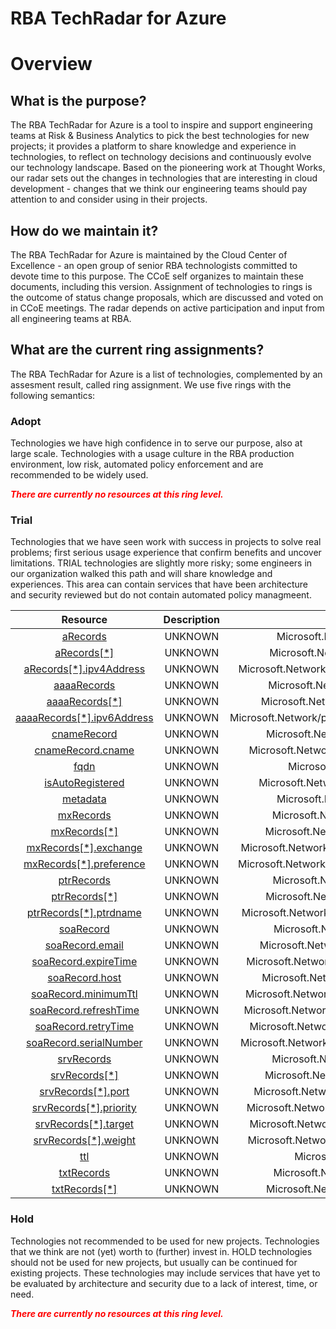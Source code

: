 
RBA TechRadar for Azure
=======================

# Overview

## What is the purpose?


The RBA TechRadar for Azure is a tool to inspire and support engineering teams at Risk & Business Analytics to pick the best technologies for new projects; it provides a platform to share knowledge and experience in technologies, to reflect on technology decisions and continuously evolve our technology landscape.  Based on the pioneering work at Thought Works, our radar sets out the changes in technologies that are interesting in cloud development - changes that we think our engineering teams should pay attention to and consider using in their projects.
## How do we maintain it?


The RBA TechRadar for Azure is maintained by the Cloud Center of Excellence - an open group of senior RBA technologists committed to devote time to this purpose.  The CCoE self organizes to maintain these documents, including this version.  Assignment of technologies to rings is the outcome of status change proposals, which are discussed and voted on in CCoE meetings.  The radar depends on active participation and input from all engineering teams at RBA.
## What are the current ring assignments?


The RBA TechRadar for Azure is a list of technologies, complemented by an assesment result, called ring assignment.  We use five rings with the following semantics:
### Adopt


Technologies we have high confidence in to serve our purpose, also at large scale.  Technologies with a usage culture in the RBA production environment, low risk, automated policy enforcement and are recommended to be widely used.  
  
***<font color="red"> There are currently no resources at this ring level. </font>***
### Trial


Technologies that we have seen work with success in projects to solve real problems;  first serious usage experience that confirm benefits and uncover limitations.  TRIAL technologies are slightly more risky; some engineers in our organization walked this path and will share knowledge and experiences.  This area can contain services that have been architecture and security reviewed but do not contain automated policy managmeent.  

|Resource|Description|Path|Status|
| :---: | :---: | :---: | :---: |
|[aRecords](https://github.com/openrba/python-azure-techradar/Microsoft.Network/privateDnsZones/SOA/aRecords/README.md)|UNKNOWN|Microsoft.Network/privateDnsZones/SOA/aRecords|TRIAL|
|[aRecords[*]](https://github.com/openrba/python-azure-techradar/Microsoft.Network/privateDnsZones/SOA/aRecords[*]/README.md)|UNKNOWN|Microsoft.Network/privateDnsZones/SOA/aRecords[*]|TRIAL|
|[aRecords[*].ipv4Address](https://github.com/openrba/python-azure-techradar/Microsoft.Network/privateDnsZones/SOA/aRecords[*].ipv4Address/README.md)|UNKNOWN|Microsoft.Network/privateDnsZones/SOA/aRecords[*].ipv4Address|TRIAL|
|[aaaaRecords](https://github.com/openrba/python-azure-techradar/Microsoft.Network/privateDnsZones/SOA/aaaaRecords/README.md)|UNKNOWN|Microsoft.Network/privateDnsZones/SOA/aaaaRecords|TRIAL|
|[aaaaRecords[*]](https://github.com/openrba/python-azure-techradar/Microsoft.Network/privateDnsZones/SOA/aaaaRecords[*]/README.md)|UNKNOWN|Microsoft.Network/privateDnsZones/SOA/aaaaRecords[*]|TRIAL|
|[aaaaRecords[*].ipv6Address](https://github.com/openrba/python-azure-techradar/Microsoft.Network/privateDnsZones/SOA/aaaaRecords[*].ipv6Address/README.md)|UNKNOWN|Microsoft.Network/privateDnsZones/SOA/aaaaRecords[*].ipv6Address|TRIAL|
|[cnameRecord](https://github.com/openrba/python-azure-techradar/Microsoft.Network/privateDnsZones/SOA/cnameRecord/README.md)|UNKNOWN|Microsoft.Network/privateDnsZones/SOA/cnameRecord|TRIAL|
|[cnameRecord.cname](https://github.com/openrba/python-azure-techradar/Microsoft.Network/privateDnsZones/SOA/cnameRecord.cname/README.md)|UNKNOWN|Microsoft.Network/privateDnsZones/SOA/cnameRecord.cname|TRIAL|
|[fqdn](https://github.com/openrba/python-azure-techradar/Microsoft.Network/privateDnsZones/SOA/fqdn/README.md)|UNKNOWN|Microsoft.Network/privateDnsZones/SOA/fqdn|TRIAL|
|[isAutoRegistered](https://github.com/openrba/python-azure-techradar/Microsoft.Network/privateDnsZones/SOA/isAutoRegistered/README.md)|UNKNOWN|Microsoft.Network/privateDnsZones/SOA/isAutoRegistered|TRIAL|
|[metadata](https://github.com/openrba/python-azure-techradar/Microsoft.Network/privateDnsZones/SOA/metadata/README.md)|UNKNOWN|Microsoft.Network/privateDnsZones/SOA/metadata|TRIAL|
|[mxRecords](https://github.com/openrba/python-azure-techradar/Microsoft.Network/privateDnsZones/SOA/mxRecords/README.md)|UNKNOWN|Microsoft.Network/privateDnsZones/SOA/mxRecords|TRIAL|
|[mxRecords[*]](https://github.com/openrba/python-azure-techradar/Microsoft.Network/privateDnsZones/SOA/mxRecords[*]/README.md)|UNKNOWN|Microsoft.Network/privateDnsZones/SOA/mxRecords[*]|TRIAL|
|[mxRecords[*].exchange](https://github.com/openrba/python-azure-techradar/Microsoft.Network/privateDnsZones/SOA/mxRecords[*].exchange/README.md)|UNKNOWN|Microsoft.Network/privateDnsZones/SOA/mxRecords[*].exchange|TRIAL|
|[mxRecords[*].preference](https://github.com/openrba/python-azure-techradar/Microsoft.Network/privateDnsZones/SOA/mxRecords[*].preference/README.md)|UNKNOWN|Microsoft.Network/privateDnsZones/SOA/mxRecords[*].preference|TRIAL|
|[ptrRecords](https://github.com/openrba/python-azure-techradar/Microsoft.Network/privateDnsZones/SOA/ptrRecords/README.md)|UNKNOWN|Microsoft.Network/privateDnsZones/SOA/ptrRecords|TRIAL|
|[ptrRecords[*]](https://github.com/openrba/python-azure-techradar/Microsoft.Network/privateDnsZones/SOA/ptrRecords[*]/README.md)|UNKNOWN|Microsoft.Network/privateDnsZones/SOA/ptrRecords[*]|TRIAL|
|[ptrRecords[*].ptrdname](https://github.com/openrba/python-azure-techradar/Microsoft.Network/privateDnsZones/SOA/ptrRecords[*].ptrdname/README.md)|UNKNOWN|Microsoft.Network/privateDnsZones/SOA/ptrRecords[*].ptrdname|TRIAL|
|[soaRecord](https://github.com/openrba/python-azure-techradar/Microsoft.Network/privateDnsZones/SOA/soaRecord/README.md)|UNKNOWN|Microsoft.Network/privateDnsZones/SOA/soaRecord|TRIAL|
|[soaRecord.email](https://github.com/openrba/python-azure-techradar/Microsoft.Network/privateDnsZones/SOA/soaRecord.email/README.md)|UNKNOWN|Microsoft.Network/privateDnsZones/SOA/soaRecord.email|TRIAL|
|[soaRecord.expireTime](https://github.com/openrba/python-azure-techradar/Microsoft.Network/privateDnsZones/SOA/soaRecord.expireTime/README.md)|UNKNOWN|Microsoft.Network/privateDnsZones/SOA/soaRecord.expireTime|TRIAL|
|[soaRecord.host](https://github.com/openrba/python-azure-techradar/Microsoft.Network/privateDnsZones/SOA/soaRecord.host/README.md)|UNKNOWN|Microsoft.Network/privateDnsZones/SOA/soaRecord.host|TRIAL|
|[soaRecord.minimumTtl](https://github.com/openrba/python-azure-techradar/Microsoft.Network/privateDnsZones/SOA/soaRecord.minimumTtl/README.md)|UNKNOWN|Microsoft.Network/privateDnsZones/SOA/soaRecord.minimumTtl|TRIAL|
|[soaRecord.refreshTime](https://github.com/openrba/python-azure-techradar/Microsoft.Network/privateDnsZones/SOA/soaRecord.refreshTime/README.md)|UNKNOWN|Microsoft.Network/privateDnsZones/SOA/soaRecord.refreshTime|TRIAL|
|[soaRecord.retryTime](https://github.com/openrba/python-azure-techradar/Microsoft.Network/privateDnsZones/SOA/soaRecord.retryTime/README.md)|UNKNOWN|Microsoft.Network/privateDnsZones/SOA/soaRecord.retryTime|TRIAL|
|[soaRecord.serialNumber](https://github.com/openrba/python-azure-techradar/Microsoft.Network/privateDnsZones/SOA/soaRecord.serialNumber/README.md)|UNKNOWN|Microsoft.Network/privateDnsZones/SOA/soaRecord.serialNumber|TRIAL|
|[srvRecords](https://github.com/openrba/python-azure-techradar/Microsoft.Network/privateDnsZones/SOA/srvRecords/README.md)|UNKNOWN|Microsoft.Network/privateDnsZones/SOA/srvRecords|TRIAL|
|[srvRecords[*]](https://github.com/openrba/python-azure-techradar/Microsoft.Network/privateDnsZones/SOA/srvRecords[*]/README.md)|UNKNOWN|Microsoft.Network/privateDnsZones/SOA/srvRecords[*]|TRIAL|
|[srvRecords[*].port](https://github.com/openrba/python-azure-techradar/Microsoft.Network/privateDnsZones/SOA/srvRecords[*].port/README.md)|UNKNOWN|Microsoft.Network/privateDnsZones/SOA/srvRecords[*].port|TRIAL|
|[srvRecords[*].priority](https://github.com/openrba/python-azure-techradar/Microsoft.Network/privateDnsZones/SOA/srvRecords[*].priority/README.md)|UNKNOWN|Microsoft.Network/privateDnsZones/SOA/srvRecords[*].priority|TRIAL|
|[srvRecords[*].target](https://github.com/openrba/python-azure-techradar/Microsoft.Network/privateDnsZones/SOA/srvRecords[*].target/README.md)|UNKNOWN|Microsoft.Network/privateDnsZones/SOA/srvRecords[*].target|TRIAL|
|[srvRecords[*].weight](https://github.com/openrba/python-azure-techradar/Microsoft.Network/privateDnsZones/SOA/srvRecords[*].weight/README.md)|UNKNOWN|Microsoft.Network/privateDnsZones/SOA/srvRecords[*].weight|TRIAL|
|[ttl](https://github.com/openrba/python-azure-techradar/Microsoft.Network/privateDnsZones/SOA/ttl/README.md)|UNKNOWN|Microsoft.Network/privateDnsZones/SOA/ttl|TRIAL|
|[txtRecords](https://github.com/openrba/python-azure-techradar/Microsoft.Network/privateDnsZones/SOA/txtRecords/README.md)|UNKNOWN|Microsoft.Network/privateDnsZones/SOA/txtRecords|TRIAL|
|[txtRecords[*]](https://github.com/openrba/python-azure-techradar/Microsoft.Network/privateDnsZones/SOA/txtRecords[*]/README.md)|UNKNOWN|Microsoft.Network/privateDnsZones/SOA/txtRecords[*]|TRIAL|

### Hold


Technologies not recommended to be used for new projects. Technologies that we think are not (yet) worth to (further) invest in.  HOLD technologies should not be used for new projects, but usually can be continued for existing projects.  These technologies may include services that have yet to be evaluated by architecture and security due to a lack of interest, time, or need.  
  
***<font color="red"> There are currently no resources at this ring level. </font>***